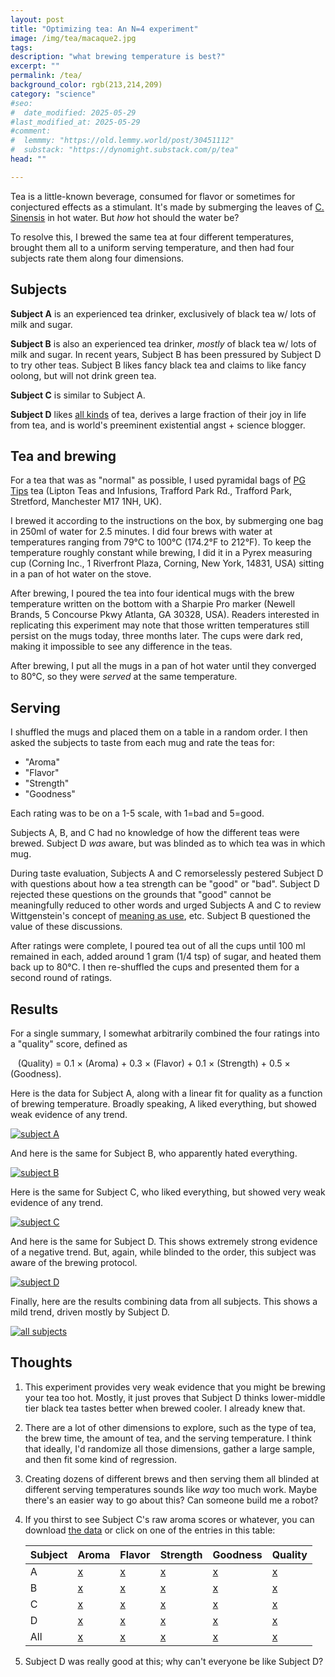 ```yaml
---
layout: post
title: "Optimizing tea: An N=4 experiment"
image: /img/tea/macaque2.jpg
tags: 
description: "what brewing temperature is best?" 
excerpt: ""
permalink: /tea/
background_color: rgb(213,214,209)
category: "science"
#seo:
#  date_modified: 2025-05-29
#last_modified_at: 2025-05-29
#comment:
#  lemmmy: "https://old.lemmy.world/post/30451112"
#  substack: "https://dynomight.substack.com/p/tea"
head: ""

---
```


Tea is a little-known beverage, consumed for flavor or sometimes for conjectured effects as a stimulant. It's made by submerging the leaves of [C. Sinensis](https://en.wikipedia.org/wiki/Camellia_sinensis) in hot water. But *how* hot should the water be?

To resolve this, I brewed the same tea at four different temperatures, brought them all to a uniform serving temperature, and then had four subjects rate them along four dimensions.

## Subjects

**Subject A** is an experienced tea drinker, exclusively of black tea w/ lots of milk and sugar.

**Subject B** is also an experienced tea drinker, *mostly* of black tea w/ lots of milk and sugar. In recent years, Subject B has been pressured by Subject D to try other teas. Subject B likes fancy black tea and claims to like fancy oolong, but will not drink green tea.

**Subject C** is similar to Subject A.

**Subject D** likes [all kinds](https://dynomight.net/bourdieu/#on-abstraction-and-omnivores) of tea, derives a large fraction of their joy in life from tea, and is world's preeminent existential angst + science blogger.

## Tea and brewing

For a tea that was as "normal" as possible, I used pyramidal bags of [PG Tips](https://en.wikipedia.org/wiki/PG_Tips) tea (Lipton Teas and Infusions, Trafford Park Rd., Trafford Park, Stretford, Manchester M17 1NH, UK).

I brewed it according to the instructions on the box, by submerging one bag in 250ml of water for 2.5 minutes. I did four brews with water at temperatures ranging from 79°C to 100°C (174.2°F to 212°F). To keep the temperature roughly constant while brewing, I did it in a Pyrex measuring cup (Corning Inc., 1 Riverfront Plaza, Corning, New York, 14831, USA) sitting in a pan of hot water on the stove.

After brewing, I poured the tea into four identical mugs with the brew temperature written on the bottom with a Sharpie Pro marker (Newell Brands, 5 Concourse Pkwy Atlanta, GA 30328, USA). Readers interested in replicating this experiment may note that those written temperatures still persist on the mugs today, three months later. The cups were dark red, making it impossible to see any difference in the teas.

After brewing, I put all the mugs in a pan of hot water until they converged to 80°C, so they were *served* at the same temperature.

## Serving

I shuffled the mugs and placed them on a table in a random order. I then asked the subjects to taste from each mug and rate the teas for:

* "Aroma"
* "Flavor"
* "Strength"
* "Goodness"

Each rating was to be on a 1-5 scale, with 1=bad and 5=good.

Subjects A, B, and C had no knowledge of how the different teas were brewed. Subject D *was* aware, but was blinded as to which tea was in which mug.

During taste evaluation, Subjects A and C remorselessly pestered Subject D with questions about how a tea strength can be "good" or "bad". Subject D rejected these questions on the grounds that "good" cannot be meaningfully reduced to other words and urged Subjects A and C to review Wittgenstein's concept of [meaning as use](https://en.wikipedia.org/wiki/Philosophical_Investigations#Meaning_as_use), etc. Subject B questioned the value of these discussions.

After ratings were complete, I poured tea out of all the cups until 100 ml remained in each, added around 1 gram (1/4 tsp) of sugar, and heated them back up to 80°C. I then re-shuffled the cups and presented them for a second round of ratings.

## Results

For a single summary, I somewhat arbitrarily combined the four ratings into a "quality" score, defined as

&nbsp;&nbsp; (Quality) = 0.1 × (Aroma) + 0.3 × (Flavor) + 0.1 × (Strength) + 0.5 × (Goodness).

Here is the data for Subject A, along with a linear fit for quality as a function of brewing temperature. Broadly speaking, A liked everything, but showed weak evidence of any trend.

[![subject A](/img/tea/quality_A.svg)](/img/tea/quality_A.pdf)

And here is the same for Subject B, who apparently hated everything.

[![subject B](/img/tea/quality_B.svg)](/img/tea/quality_B.pdf)

Here is the same for Subject C, who liked everything, but showed very weak evidence of any trend.

[![subject C](/img/tea/quality_C.svg)](/img/tea/quality_C.pdf)

And here is the same for Subject D. This shows extremely strong evidence of a negative trend. But, again, while blinded to the order, this subject was aware of the brewing protocol.

[![subject D](/img/tea/quality_D.svg)](/img/tea/quality_D.pdf)

Finally, here are the results combining data from all subjects. This shows a mild trend, driven mostly by Subject D.

[![all subjects](/img/tea/quality_all.svg)](/img/tea/quality_all.pdf)

## Thoughts

1. This experiment provides very weak evidence that you might be brewing your tea too hot. Mostly, it just proves that Subject D thinks lower-middle tier black tea tastes better when brewed cooler. I already knew that.

2. There are a lot of other dimensions to explore, such as the type of tea, the brew time, the amount of tea, and the serving temperature. I think that ideally, I'd randomize all those dimensions, gather a large sample, and then fit some kind of regression.

3. Creating dozens of different brews and then serving them all blinded at different serving temperatures sounds like *way* too much work. Maybe there's an easier way to go about this? Can someone build me a robot?

4. If you thirst to see Subject C's raw aroma scores or whatever, you can download [the data](/img/tea/data.csv) or click on one of the entries in this table:

    | Subject | Aroma              | Flavor              | Strength              | Goodness              | Quality              |
    | ------- | ------------------ | ------------------- | --------------------- | --------------------- | -------------------- |
    | A       | [x](/img/tea/aroma_A.pdf)   | [x](/img/tea/flavor_A.pdf)   | [x](/img/tea/strength_A.pdf)   | [x](/img/tea/goodness_A.pdf)   | [x](/img/tea/quality_A.pdf)   |
    | B       | [x](/img/tea/aroma_B.pdf)   | [x](/img/tea/flavor_B.pdf)   | [x](/img/tea/strength_B.pdf)   | [x](/img/tea/goodness_B.pdf)   | [x](/img/tea/quality_B.pdf)   |
    | C       | [x](/img/tea/aroma_C.pdf)   | [x](/img/tea/flavor_C.pdf)   | [x](/img/tea/strength_C.pdf)   | [x](/img/tea/goodness_C.pdf)   | [x](/img/tea/quality_C.pdf)   |
    | D       | [x](/img/tea/aroma_D.pdf)   | [x](/img/tea/flavor_D.pdf)   | [x](/img/tea/strength_D.pdf)   | [x](/img/tea/goodness_D.pdf)   | [x](/img/tea/quality_D.pdf)   |
    | All     | [x](/img/tea/aroma_all.pdf) | [x](/img/tea/flavor_all.pdf) | [x](/img/tea/strength_all.pdf) | [x](/img/tea/goodness_all.pdf) | [x](/img/tea/quality_all.pdf) |


5. Subject D was really good at this; why can't everyone be like Subject D?